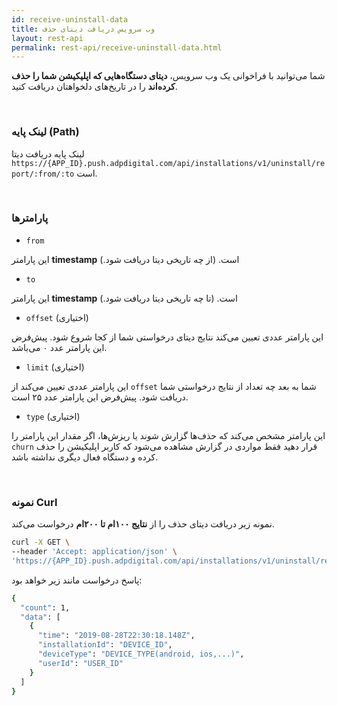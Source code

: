 ```yaml
---
id: receive-uninstall-data
title: وب سرویس دریافت دیتای حذف
layout: rest-api
permalink: rest-api/receive-uninstall-data.html
---
```


شما می‌توانید با فراخوانی یک وب‌ سرویس، **دیتای دستگاه‌هایی که اپلیکیشن شما را حذف کرده‌اند** را در تاریخ‌های دلخواهتان دریافت کنید.

<Br>

### لینک پایه (Path)

 لینک پایه دریافت دیتا `https://{APP_ID}.push.adpdigital.com/api/installations/v1/uninstall/report/:from/:to` است.


<Br>

### پارامترها


- `from`

این پارامتر **timestamp** است. (از چه تاریخی دیتا دریافت شود.)

- `to`

این پارامتر **timestamp** است. (تا چه تاریخی دیتا دریافت شود.)

- `offset` (اختیاری)

این پارامتر عددی تعیین می‌کند نتایج دیتای درخواستی شما از کجا شروع شود. پیش‌فرض این پارامتر عدد ۰ می‌باشد.
 
- `limit` (اختیاری)

این پارامتر عددی تعیین می‌کند از `offset` شما به بعد چه تعداد از نتایج درخواستی شما دریافت شود. پیش‌فرض این پارامتر عدد ۲۵ است.

- `type` (اختیاری)

این پارامتر مشخص می‌کند که حذف‌ها گزارش شوند یا ریزش‌ها، اگر مقدار این پارامتر را‍ `churn` قرار دهید فقط مواردی در گزارش مشاهده می‌شود که کاربر اپلیکیشن را حذف کرده و دستگاه فعال دیگری نداشته باشد.

<Br>

### نمونه Curl

نمونه زیر دریافت دیتای حذف را از **نتایج ۱۰۰ام تا ۲۰۰ام** درخواست می‌کند.

```bash
curl -X GET \  
--header 'Accept: application/json' \  
'https://{APP_ID}.push.adpdigital.com/api/installations/v1/uninstall/report/1567922666521/1567836276088?limit=100&offset=100&access_token={YOUR_ACCESS_TOKEN}'
```

پاسخ درخواست مانند زیر خواهد بود:

```bash
{
  "count": 1,
  "data": [
    {
      "time": "2019-08-28T22:30:18.148Z",
      "installationId": "DEVICE_ID",
      "deviceType": "DEVICE_TYPE(android, ios,...)",
      "userId": "USER_ID"
    }
  ]
}
```

